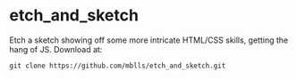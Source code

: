 # etch_and_sketch
Etch a sketch showing off some more intricate HTML/CSS skills, getting the hang of JS. Download at:

`git clone https://github.com/mblls/etch_and_sketch.git`

